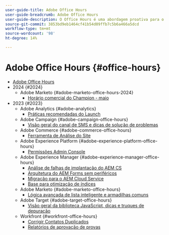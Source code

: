 ```yaml
---
user-guide-title: Adobe Office Hours
user-guide-breadcrumb: Adobe Office Hours
user-guide-description: O Office Hours é uma abordagem proativa para o desvio de casos, oferecendo aos clientes webinários com soluções específicas.
source-git-commit: 3853bd9eb1464cf41b54d09ffb7c5b6a466a5dcd
workflow-type: tm+mt
source-wordcount: '98'
ht-degree: 14%

---
```



# Adobe Office Hours {#office-hours}

+ [Adobe Office Hours](overview.md)
+ 2024 {#2024}
   + Adobe Marketo {#adobe-marketo-office-hours-2024}
      + [Horário comercial do Champion - maio](2024/champion-office-hours.md)
+ 2023 {#2023}
   + Adobe Analytics {#adobe-analytics}
      + [Práticas recomendadas do Launch](2023/launch-best-practices.md)
   + Adobe Campaign {#adobe-campaign-office-hours}
      + [Visão geral do canal de SMS e dicas de solução de problemas](2023/ac-sms-channel-overview.md)
   + Adobe Commerce {#adobe-commerce-office-hours}
      + [Ferramenta de Análise do Site](2023/site-wide-analysis-tool.md)
   + Adobe Experience Platform {#adobe-experience-platform-office-hours}
      + [Permissões Admin Console](2023/aep-admin-console-permissions.md)
   + Adobe Experience Manager {#adobe-experience-manager-office-hours}
      + [Análise de falhas de implantação do AEM CS](2023/aem-deployment-failures-analysis.md)
      + [Arquitetura do AEM Forms sem periféricos](2023/aem-forms-headless-architecture.md)
      + [Migração para o AEM Cloud Service](2023/migration-aemcs.md)
      + [Base para otimização de índices](2023/optimize-indexes-aemcs.md)
   + Adobe Marketo {#adobe-marketo-office-hours}
      + [Lógica avançada de lista inteligente e armadilhas comuns](2023/marketo-common-pitfalls.md)
   + Adobe Target {#adobe-target-office-hours}
      + [Visão geral da biblioteca JavaScript, dicas e truques de depuração](2023/target-debugging-tips-and-tricks.md)
   + Workfront {#workfront-office-hours}
      + [Corrigir Contatos Duplicados](2023/workfront-fix-duplicate-contacts.md)
      + [Relatórios de aprovação de provas](2023/workfront-proof-approval-reports.md)


